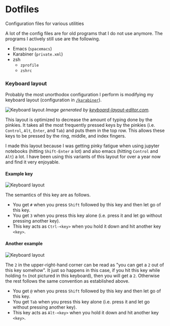Dotfiles
========

Configuration files for various utilities

A lot of the config files are for old programs that I do not use anymore. The programs I actively still use are the following.

- Emacs (`spacemacs`)
- Karabiner (`private.xml`)
- zsh
  - `zprofile`
  - `zshrc`

### Keyboard layout

Probably the most unorthodox configuration I perform is modifying my keyboard layout (configuration in [`/karabiner`](karabiner)).

![Keyboard layout](../assets/keyboard-layout.png?raw=true)
*Image generated by [keyboard-layout-editor.com](http://keyboard-layout-editor.com).*

This layout is optimized to decrease the amount of typing done by the pinkies. It takes all the most frequently pressed keys by the pinkies (i.e. `Control`, `Alt`, `Enter`, and `Tab`) and puts them in the top row. This allows these keys to be pressed by the ring, middle, and index fingers.

I made this layout because I was getting pinky fatigue when using jupyter notebooks (hitting `Shift-Enter` a lot) and also emacs (hitting `Control` and `Alt`) a lot. I have been using this variants of this layout for over a year now and find it very enjoyable.

#### Example key

![Keyboard layout](../assets/3.png?raw=true)

The semantics of this key are as follows.

- You get `#` when you press `Shift` followed by this key and then let go of this key.
- You get `3` when you press this key alone (i.e. press it and let go without pressing another key).
- This key acts as `Ctrl-<key>` when you hold it down and hit another key `<key>`.

#### Another example

![Keyboard layout](../assets/2.png?raw=true)

The `2` in the upper-right-hand corner can be read as "you can get a `2` out of this key somehow". It just so happens in this case, if you hit this key while holding `fn` (not pictured in this keyboard), then you will get a `2`. Otherwise the rest follows the same convention as established above.

- You get `@` when you press `Shift` followed by this key and then let go of this key.
- You get `Tab` when you press this key alone (i.e. press it and let go without pressing another key).
- This key acts as `Alt-<key>` when you hold it down and hit another key `<key>`.
